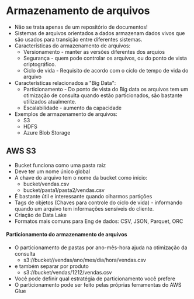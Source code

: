 # Armazenamento de arquivos
- Não se trata apenas de um repositório de documentos!
- Sistemas de arquivos orientados a dados armazenam dados vivos que são usados para transição entre diferentes sistemas.
- Características do armazenamento de arquivos:
	- Versionamento - manter as versões diferentes dos arquios
	- Segurança - quem pode controlar os arquivos, ou do ponto de vista criptográfico.
	- Ciclo de vida - Requisito de acordo com o ciclo de tempo de vida do arquivo
- Características relacionados a "Big Data":
	- Particionamento - Do ponto de vista do Big data os arquivos tem um otimização de consulta quando estão particionados, são bastante utilizados atualmente.
	- Escalabilidade - aumento da capacidade
- Exemplos de armazenamento de arquivos:
	- S3
	- HDFS
	- Azure Blob Storage

## AWS S3
- Bucket funciona como uma pasta raiz
- Deve ter um nome único global
- A chave do arquivo tem o nome da bucket como início:
	- bucket/vendas.csv
	- bucket/pasta1/pasta2/vendas.csv
- É bastante útil e interessante quando olharmos partições
- Tags de objetos (Chaves para controle do ciclo de vida) - informando quando um arquivo tem informações sensíveis do cliente.
- Criação de Data Lake
- Formatos mais comuns para Eng de dados: CSV, JSON, Parquet, ORC

#### Particionamento do armazenamento de arquivos

- O particionamento de pastas por ano-mês-hora ajuda na otimização da consulta
	- s3://bucket//vendas/ano/mes/dia/hora/vendas.csv
- e também separar por produto
	- s3://bucket/vendas/1212/vendas.csv
- Você pode definir qual estratégia de particionamento você prefere
- O particionamento pode ser feito pelas próprias ferramentas do AWS Glue
